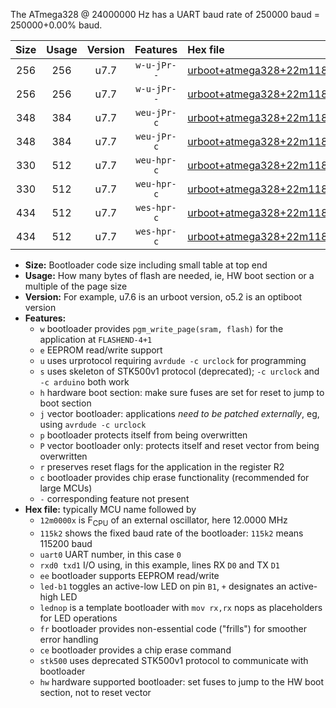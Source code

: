 The ATmega328 @ 24000000 Hz has a UART baud rate of 250000 baud = 250000+0.00% baud.

|Size|Usage|Version|Features|Hex file|
|:-:|:-:|:-:|:-:|:--|
|256|256|u7.7|`w-u-jPr--`|[urboot+atmega328+22m1184x++230k4_uart0_rxd0_txd1_led+b5_fr.hex](https://raw.githubusercontent.com/stefanrueger/urboot.hex/main/mcus/atmega328/external_oscillator/fcpu+22m1184_Hz/br++230k4_bps/urboot+atmega328+22m1184x++230k4_uart0_rxd0_txd1_led+b5_fr.hex)|
|256|256|u7.7|`w-u-jPr--`|[urboot+atmega328+22m1184x++230k4_uart0_rxd0_txd1_lednop_fr.hex](https://raw.githubusercontent.com/stefanrueger/urboot.hex/main/mcus/atmega328/external_oscillator/fcpu+22m1184_Hz/br++230k4_bps/urboot+atmega328+22m1184x++230k4_uart0_rxd0_txd1_lednop_fr.hex)|
|348|384|u7.7|`weu-jPr-c`|[urboot+atmega328+22m1184x++230k4_uart0_rxd0_txd1_ee_led+b5_fr_ce.hex](https://raw.githubusercontent.com/stefanrueger/urboot.hex/main/mcus/atmega328/external_oscillator/fcpu+22m1184_Hz/br++230k4_bps/urboot+atmega328+22m1184x++230k4_uart0_rxd0_txd1_ee_led+b5_fr_ce.hex)|
|348|384|u7.7|`weu-jPr-c`|[urboot+atmega328+22m1184x++230k4_uart0_rxd0_txd1_ee_lednop_fr_ce.hex](https://raw.githubusercontent.com/stefanrueger/urboot.hex/main/mcus/atmega328/external_oscillator/fcpu+22m1184_Hz/br++230k4_bps/urboot+atmega328+22m1184x++230k4_uart0_rxd0_txd1_ee_lednop_fr_ce.hex)|
|330|512|u7.7|`weu-hpr-c`|[urboot+atmega328+22m1184x++230k4_uart0_rxd0_txd1_ee_led+b5_fr_ce_hw.hex](https://raw.githubusercontent.com/stefanrueger/urboot.hex/main/mcus/atmega328/external_oscillator/fcpu+22m1184_Hz/br++230k4_bps/urboot+atmega328+22m1184x++230k4_uart0_rxd0_txd1_ee_led+b5_fr_ce_hw.hex)|
|330|512|u7.7|`weu-hpr-c`|[urboot+atmega328+22m1184x++230k4_uart0_rxd0_txd1_ee_lednop_fr_ce_hw.hex](https://raw.githubusercontent.com/stefanrueger/urboot.hex/main/mcus/atmega328/external_oscillator/fcpu+22m1184_Hz/br++230k4_bps/urboot+atmega328+22m1184x++230k4_uart0_rxd0_txd1_ee_lednop_fr_ce_hw.hex)|
|434|512|u7.7|`wes-hpr-c`|[urboot+atmega328+22m1184x++230k4_uart0_rxd0_txd1_ee_led+b5_fr_ce_stk500_hw.hex](https://raw.githubusercontent.com/stefanrueger/urboot.hex/main/mcus/atmega328/external_oscillator/fcpu+22m1184_Hz/br++230k4_bps/urboot+atmega328+22m1184x++230k4_uart0_rxd0_txd1_ee_led+b5_fr_ce_stk500_hw.hex)|
|434|512|u7.7|`wes-hpr-c`|[urboot+atmega328+22m1184x++230k4_uart0_rxd0_txd1_ee_lednop_fr_ce_stk500_hw.hex](https://raw.githubusercontent.com/stefanrueger/urboot.hex/main/mcus/atmega328/external_oscillator/fcpu+22m1184_Hz/br++230k4_bps/urboot+atmega328+22m1184x++230k4_uart0_rxd0_txd1_ee_lednop_fr_ce_stk500_hw.hex)|

- **Size:** Bootloader code size including small table at top end
- **Usage:** How many bytes of flash are needed, ie, HW boot section or a multiple of the page size
- **Version:** For example, u7.6 is an urboot version, o5.2 is an optiboot version
- **Features:**
  + `w` bootloader provides `pgm_write_page(sram, flash)` for the application at `FLASHEND-4+1`
  + `e` EEPROM read/write support
  + `u` uses urprotocol requiring `avrdude -c urclock` for programming
  + `s` uses skeleton of STK500v1 protocol (deprecated); `-c urclock` and `-c arduino` both work
  + `h` hardware boot section: make sure fuses are set for reset to jump to boot section
  + `j` vector bootloader: applications *need to be patched externally*, eg, using `avrdude -c urclock`
  + `p` bootloader protects itself from being overwritten
  + `P` vector bootloader only: protects itself and reset vector from being overwritten
  + `r` preserves reset flags for the application in the register R2
  + `c` bootloader provides chip erase functionality (recommended for large MCUs)
  + `-` corresponding feature not present
- **Hex file:** typically MCU name followed by
  + `12m0000x` is F<sub>CPU</sub> of an external oscillator, here 12.0000 MHz
  + `115k2` shows the fixed baud rate of the bootloader: `115k2` means 115200 baud
  + `uart0` UART number, in this case `0`
  + `rxd0 txd1` I/O using, in this example, lines RX `D0` and TX `D1`
  + `ee` bootloader supports EEPROM read/write
  + `led-b1` toggles an active-low LED on pin `B1`, `+` designates an active-high LED
  + `lednop` is a template bootloader with `mov rx,rx` nops as placeholders for LED operations
  + `fr` bootloader provides non-essential code ("frills") for smoother error handling
  + `ce` bootloader provides a chip erase command
  + `stk500` uses deprecated STK500v1 protocol to communicate with bootloader
  + `hw` hardware supported bootloader: set fuses to jump to the HW boot section, not to reset vector
